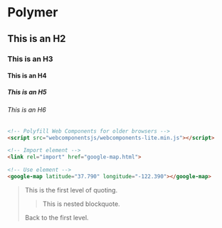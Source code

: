 # Polymer

## This is an H2

### This is an H3

#### This is an H4

##### This is an H5

###### This is an H6

```html
<!-- Polyfill Web Components for older browsers -->
<script src="webcomponentsjs/webcomponents-lite.min.js"></script>

<!-- Import element -->
<link rel="import" href="google-map.html">

<!-- Use element -->
<google-map latitude="37.790" longitude="-122.390"></google-map>
```

> This is the first level of quoting.
>
> > This is nested blockquote.
>
> Back to the first level.


